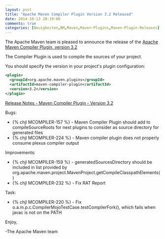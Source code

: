 ```yaml
---
layout: post
title: "Apache Maven Compiler Plugin Version 3.2 Released"
date: 2014-10-13 20:19:00
comments: true
categories: [Neuigkeiten,BM,Maven,Maven-Plugins,Maven-Plugin-Releases]
---
```

The Apache Maven team is pleased to announce the release of the 
[Apache Maven Compiler Plugin, version 3.2](http://maven.apache.org/plugins/maven-compiler-plugin/)

The Compiler Plugin is used to compile the sources of your project. 

You should specify the version in your project's plugin configuration:

``` xml
<plugin>
  <groupId>org.apache.maven.plugins</groupId>
  <artifactId>maven-compiler-plugin</artifactId>
  <version>3.2</version>
</plugin>
```

<!-- more -->

[Release Notes - Maven Compiler Plugin - Version 3.2](http://jira.codehaus.org/secure/ReleaseNote.jspa?projectId=11130&version=19091)

Bugs:

 * {% chjl MCOMPILER-157 %} - Maven Compiler Plugin should add to compileSourceRoots for next plugins to consider as source directory for generated files
 * {% chjl MCOMPILER-224 %} - Maven compiler plugin does not properly consume plexus compiler output

Improvements:

 * {% chjl MCOMPILER-159 %} - generatedSourcesDirectory should be included in list provided by org.apache.maven.project.MavenProject.getCompileClasspathElements()
 * {% chjl MCOMPILER-232 %} - Fix RAT Report

Task:

 * {% chjl MCOMPILER-220 %} - Fix o.a.m.p.c.CompilerMojoTestCase.testCompilerFork(), which fails when javac is not on the PATH


Enjoy,

-The Apache Maven team

